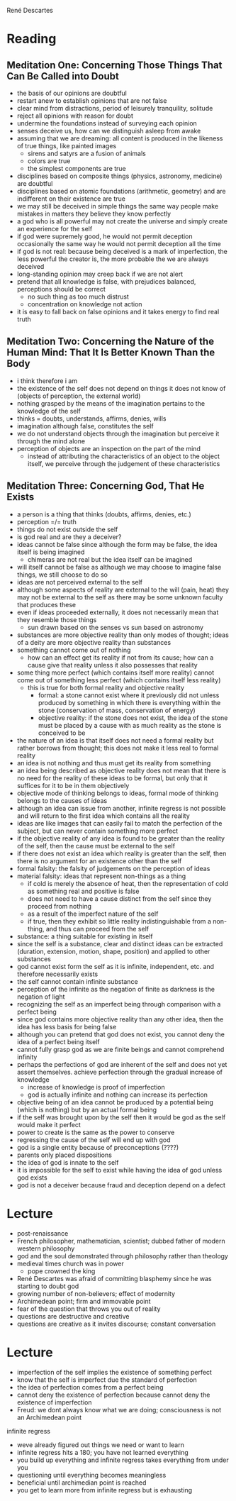 René Descartes

# Reading
## Meditation One: Concerning Those Things That Can Be Called into Doubt
* the basis of our opinions are doubtful
* restart anew to establish opinions that are not false
* clear mind from distractions, period of leisurely tranquility, solitude
* reject all opinions with reason for doubt
* undermine the foundations instead of surveying each opinion
* senses deceive us, how can we distinguish asleep from awake
* assuming that we are dreaming: all content is produced in the likeness of true things, like painted images
	* sirens and satyrs are a fusion of animals
	* colors are true
	* the simplest components are true
* disciplines based on composite things (physics, astronomy, medicine) are doubtful
* disciplines based on atomic foundations (arithmetic, geometry) and are indifferent on their existence are true
* we may still be deceived in simple things the same way people make mistakes in matters they believe they know perfectly
* a god who is all powerful may not create the universe and simply create an experience for the self
* if god were supremely good, he would not permit deception occasionally the same way he would not permit deception all the time
* if god is not real: because being deceived is a mark of imperfection, the less powerful the creator is, the more probable the we are always deceived
* long-standing opinion may creep back if we are not alert
* pretend that all knowledge is false, with prejudices balanced, perceptions should be correct
	* no such thing as too much distrust
	* concentration on knowledge not action
* it is easy to fall back on false opinions and it takes energy to find real truth

## Meditation Two: Concerning the Nature of the Human Mind: That It Is Better Known Than the Body
* i think therefore i am
* the existence of the self does not depend on things it does not know of (objects of perception, the external world)
* nothing grasped by the means of the imagination pertains to the knowledge of the self
* thinks = doubts, understands, affirms, denies, wills
* imagination although false, constitutes the self
* we do not understand objects through the imagination but perceive it through the mind alone
* perception of objects are an inspection on the part of the mind
	* instead of attributing the characteristics of an object to the object itself, we perceive through the judgement of these characteristics

## Meditation Three: Concerning God, That He Exists
* a person is a thing that thinks (doubts, affirms, denies, etc.)
* perception =/= truth
* things do not exist outside the self
* is god real and are they a deceiver?
* ideas cannot be false since although the form may be false, the idea itself is being imagined
	* chimeras are not real but the idea itself can be imagined
* will itself cannot be false as although we may choose to imagine false things, we still choose to do so
* ideas are not perceived external to the self
* although some aspects of reality are external to the will (pain, heat) they may not be external to the self as there may be some unknown faculty that produces these
* even if ideas proceeded externally, it does not necessarily mean that they resemble those things
	* sun drawn based on the senses vs sun based on astronomy
* substances are more objective reality than only modes of thought; ideas of a deity are more objective reality than substances
* something cannot come out of nothing
	* how can an effect get its reality if not from its cause; how can a cause give that reality unless it also possesses that reality
* some thing more perfect (which contains itself more reality) cannot come out of something less perfect (which contains itself less reality)
	* this is true for both formal reality and objective reality
		* formal: a stone cannot exist where it previously did not unless produced by something in which there is everything within the stone (conservation of mass, conservation of energy)
		* objective reality: if the stone does not exist, the idea of the stone must be placed by a cause with as much reality as the stone is conceived to be
* the nature of an idea is that itself does not need a formal reality but rather borrows from thought; this does not make it less real to formal reality
* an idea is not nothing and thus must get its reality from something
* an idea being described as objective reality does not mean that there is no need for the reality of these ideas to be formal, but only that it suffices for it to be in them objectively
* objective mode of thinking belongs to ideas, formal mode of thinking belongs to the causes of ideas
* although an idea can issue from another, infinite regress is not possible and will return to the first idea which contains all the reality
* ideas are like images that can easily fail to match the perfection of the subject, but can never contain something more perfect
* if the objective reality of any idea is found to be greater than the reality of the self, then the cause must be external to the self
* if there does not exist an idea which reality is greater than the self, then there is no argument for an existence other than the self
* formal falsity: the falsity of judgements on the perception of ideas
* material falsity: ideas that represent non-things as a thing
	* if cold is merely the absence of heat, then the representation of cold as something real and positive is false
	* does not need to have a cause distinct from the self since they proceed from nothing
	* as a result of the imperfect nature of the self
	* if true, then they exhibit so little reality indistinguishable from a non-thing, and thus can proceed from the self
* substance: a thing suitable for existing in itself
* since the self is a substance, clear and distinct ideas can be extracted (duration, extension, motion, shape, position) and applied to other substances
* god cannot exist form the self as it is infinite, independent, etc. and therefore necessarily exists
* the self cannot contain infinite substance
* perception of the infinite as the negation of finite as darkness is the negation of light
* recognizing the self as an imperfect being through comparison with a perfect being
* since god contains more objective reality than any other idea, then the idea has less basis for being false
* although you can pretend that god does not exist, you cannot deny the idea of a perfect being itself
* cannot fully grasp god as we are finite beings and cannot comprehend infinity
* perhaps the perfections of god are inherent of the self and does not yet assert themselves. achieve perfection through the gradual increase of knowledge
	* increase of knowledge is proof of imperfection
	* god is actually infinite and nothing can increase its perfection
* objective being of an idea cannot be produced by a potential being (which is nothing) but by an actual formal being
* if the self was brought upon by the self then it would be god as the self would make it perfect
* power to create is the same as the power to conserve
* regressing the cause of the self will end up with god
* god is a single entity because of preconceptions (????)
* parents only placed dispositions
* the idea of god is innate to the self
* it is impossible for the self to exist while having the idea of god unless god exists
* god is not a deceiver because fraud and deception depend on a defect

# Lecture
* post-renaissance
* French philosopher, mathematician, scientist; dubbed father of modern western philosophy
* god and the soul demonstrated through philosophy rather than theology
* medieval times church was in power
	* pope crowned the king
* René Descartes was afraid of committing blasphemy since he was starting to doubt god
* growing number of non-believers; effect of modernity
* Archimedean point; firm and immovable point
* fear of the question that throws you out of reality
* questions are destructive and creative
* questions are creative as it invites discourse; constant conversation

# Lecture
* imperfection of the self implies the existence of something perfect
* know that the self is imperfect due the standard of perfection
* the idea of perfection comes from a perfect being
* cannot deny the existence of perfection because cannot deny the existence of imperfection
* Freud: we dont always know what we are doing; consciousness is not an Archimedean point


infinite regress
* weve already figured out things we need or want to learn
* infinite regress hits a 180; you have not learned everything
* you build up everything and infinite regress takes everything from under you
* questioning until everything becomes meaningless
* beneficial until archimedian point is reached
* you get to learn more from infinite regress but is exhausting